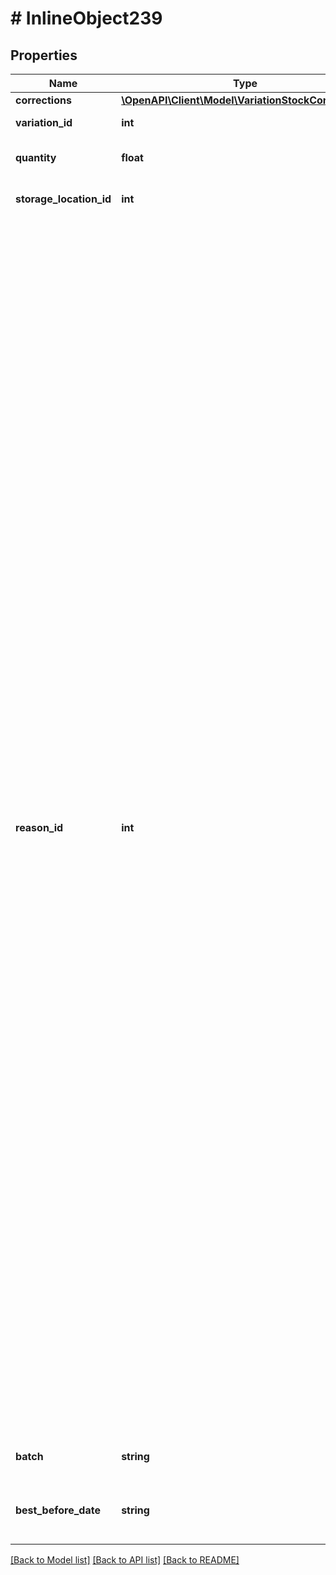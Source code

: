 # # InlineObject239

## Properties

Name | Type | Description | Notes
------------ | ------------- | ------------- | -------------
**corrections** | [**\OpenAPI\Client\Model\VariationStockCorrection[]**](VariationStockCorrection.md) |  | [optional] 
**variation_id** | **int** | The ID of the variation | 
**quantity** | **float** | The quantity of the variation | 
**storage_location_id** | **int** | The ID of the storage location | 
**reason_id** | **int** | The reason for correction. The following reasons are available:  301: Stock correction 302: Stock correction by stocktaking 304: Stock correction because of manufacturer error 305: Stock correction because of unusable paper 306: Stock correction because of packing error 307: Stock correction because of damage 309: Stock correction (internal offset) 317: Stock correction because of BBD 318: Stock correction because of shipping items to FBA 319: Stock correction because of shipping items to fulfillment service provider 320: Stock correction because of sample for interested parties 321: Stock correction because of sample for customers 322: Stock correction because of sample 323: Stock correction because quality models are booked in 324: Stock correction because quality models are booked out 325: Stock correction because of gift 326: Stock correction because of malfunction (without return) 327: Stock correction because of loss 328: Stock correction because of unpack  optional | [optional] 
**batch** | **string** | The batch of the variation optional | [optional] 
**best_before_date** | **string** | The best before date of the variation optional | [optional] 

[[Back to Model list]](../../README.md#documentation-for-models) [[Back to API list]](../../README.md#documentation-for-api-endpoints) [[Back to README]](../../README.md)


